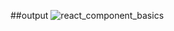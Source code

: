 ##output
![react_component_basics](https://github.com/user-attachments/assets/e822c924-ab6a-4790-94eb-734cd141039b)
